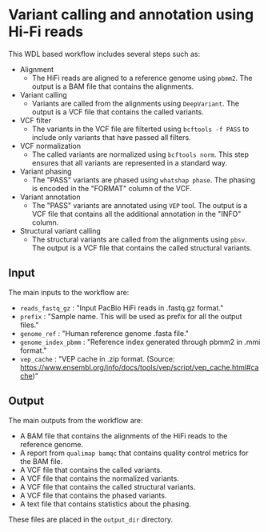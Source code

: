 # Variant calling and annotation using Hi-Fi reads

This WDL based workflow includes several steps such as:
- Alignment
  - The HiFi reads are aligned to a reference genome using `pbmm2`. The output is a BAM file that contains the alignments.
- Variant calling
  - Variants are called from the alignments using `DeepVariant`. The output is a VCF file that contains the called variants.
- VCF filter
  - The variants in the VCF file are filterted using `bcftools -f PASS` to include only variants that have passed all filters. 
- VCF normalization
  - The called variants are normalized using `bcftools norm`. This step ensures that all variants are represented in a standard way.
- Variant phasing
  - The "PASS" variants are phased using `whatshap phase`. The phasing is encoded in the "FORMAT" column of the VCF.
- Variant annotation
  - The "PASS" variants are annotated using `VEP` tool. The output is a VCF file that contains all the additional annotation in the "INFO" column.
- Structural variant calling
  - The structural variants are called from the alignments using `pbsv`. The output is a VCF file that contains the called structural variants.

## Input

The main inputs to the workflow are:

- `reads_fastq_gz` : "Input PacBio HiFi reads in .fastq.gz format."
- `prefix` : "Sample name. This will be used as prefix for all the output files."
- `genome_ref` : "Human reference genome .fasta file."
- `genome_index_pbmm` : "Reference index generated through pbmm2 in .mmi format."
- `vep_cache` : "VEP cache in .zip format. (Source: https://www.ensembl.org/info/docs/tools/vep/script/vep_cache.html#cache)"

## Output

The main outputs from the workflow are:

- A BAM file that contains the alignments of the HiFi reads to the reference genome.
- A report from `qualimap bamqc` that contains quality control metrics for the BAM file.
- A VCF file that contains the called variants.
- A VCF file that contains the normalized variants.
- A VCF file that contains the called structural variants.
- A VCF file that contains the phased variants.
- A text file that contains statistics about the phasing.

These files are placed in the `output_dir` directory.
